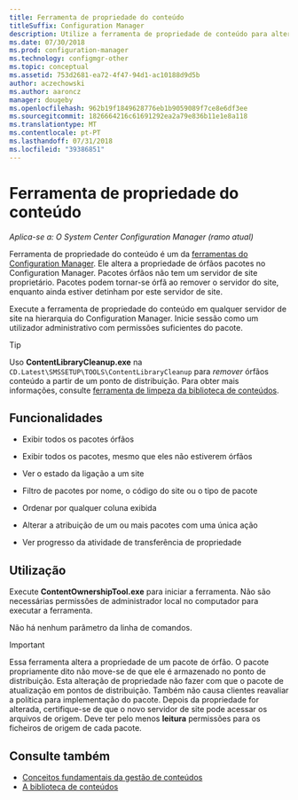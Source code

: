 ```yaml
---
title: Ferramenta de propriedade do conteúdo
titleSuffix: Configuration Manager
description: Utilize a ferramenta de propriedade de conteúdo para alterar a propriedade de órfãos pacotes no Configuration Manager.
ms.date: 07/30/2018
ms.prod: configuration-manager
ms.technology: configmgr-other
ms.topic: conceptual
ms.assetid: 753d2681-ea72-4f47-94d1-ac10188d9d5b
author: aczechowski
ms.author: aaroncz
manager: dougeby
ms.openlocfilehash: 962b19f1849628776eb1b9059089f7ce8e6df3ee
ms.sourcegitcommit: 1826664216c61691292ea2a79e836b11e1e8a118
ms.translationtype: MT
ms.contentlocale: pt-PT
ms.lasthandoff: 07/31/2018
ms.locfileid: "39386851"
---
```

# <a name="content-ownership-tool"></a>Ferramenta de propriedade do conteúdo

*Aplica-se a: O System Center Configuration Manager (ramo atual)*

Ferramenta de propriedade do conteúdo é um da [ferramentas do Configuration Manager](/sccm/core/support/tools). Ele altera a propriedade de órfãos pacotes no Configuration Manager. Pacotes órfãos não tem um servidor de site proprietário. Pacotes podem tornar-se órfã ao remover o servidor do site, enquanto ainda estiver detinham por este servidor de site.

Execute a ferramenta de propriedade do conteúdo em qualquer servidor de site na hierarquia do Configuration Manager. Inicie sessão como um utilizador administrativo com permissões suficientes do pacote.  

> [!Tip]  
> Uso **ContentLibraryCleanup.exe** na `CD.Latest\SMSSETUP\TOOLS\ContentLibraryCleanup` para *remover* órfãos conteúdo a partir de um ponto de distribuição. Para obter mais informações, consulte [ferramenta de limpeza da biblioteca de conteúdos](/sccm/core/plan-design/hierarchy/content-library-cleanup-tool).  



## <a name="features"></a>Funcionalidades

- Exibir todos os pacotes órfãos  

- Exibir todos os pacotes, mesmo que eles não estiverem órfãos  

- Ver o estado da ligação a um site  

- Filtro de pacotes por nome, o código do site ou o tipo de pacote  

- Ordenar por qualquer coluna exibida  

- Alterar a atribuição de um ou mais pacotes com uma única ação  

- Ver progresso da atividade de transferência de propriedade  



## <a name="usage"></a>Utilização

Execute **ContentOwnershipTool.exe** para iniciar a ferramenta. Não são necessárias permissões de administrador local no computador para executar a ferramenta.

Não há nenhum parâmetro da linha de comandos.

> [!Important]   
> Essa ferramenta altera a propriedade de um pacote de órfão. O pacote propriamente dito não move-se de que ele é armazenado no ponto de distribuição. Esta alteração de propriedade não fazer com que o pacote de atualização em pontos de distribuição. Também não causa clientes reavaliar a política para implementação do pacote. Depois da propriedade for alterada, certifique-se de que o novo servidor de site pode acessar os arquivos de origem. Deve ter pelo menos **leitura** permissões para os ficheiros de origem de cada pacote. 



## <a name="see-also"></a>Consulte também

- [Conceitos fundamentais da gestão de conteúdos](/sccm/core/plan-design/hierarchy/fundamental-concepts-for-content-management)
- [A biblioteca de conteúdos](/sccm/core/plan-design/hierarchy/the-content-library)
